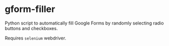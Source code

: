# gform-filler
Python script to automatically fill Google Forms by randomly selecting radio buttons and checkboxes.

Requires `selenium` webdriver.
